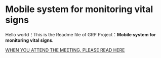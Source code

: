 # **Mobile system for monitoring vital signs**

Hello world！This is the Readme file of GRP Project：**Mobile system for monitoring vital signs**.

[WHEN YOU ATTEND THE MEETING, PLEASE  READ HERE](/TaskBoard/Preparation.md)


